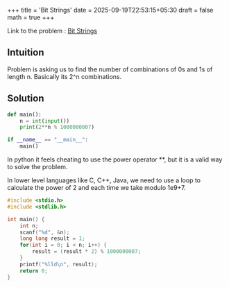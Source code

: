 +++
title = 'Bit Strings'
date = 2025-09-19T22:53:15+05:30
draft = false
math = true
+++

Link to the problem : [Bit Strings](https://cses.fi/problemset/task/1617)

## Intuition
Problem is asking us to find the number of combinations of 0s and 1s of length n.
Basically its 2^n combinations.

## Solution
```python
def main():
    n = int(input())
    print(2**n % 1000000007)

if __name__ == "__main__":
    main()
```

In python it feels cheating to use the power operator **, but it is a valid way to solve the problem.

In lower level languages like C, C++, Java, we need to use a loop to calculate the power of 2 and each time we take modulo 1e9+7.

```c
#include <stdio.h>
#include <stdlib.h>

int main() {
    int n;
    scanf("%d", &n);
    long long result = 1;
    for(int i = 0; i < n; i++) {
        result = (result * 2) % 1000000007;
    }
    printf("%lld\n", result);
    return 0;
}
```